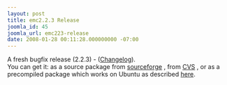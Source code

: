 ```yaml
---
layout: post
title: emc2.2.3 Release
joomla_id: 45
joomla_url: emc223-release
date: 2008-01-28 00:11:28.000000000 -07:00
---
```

A fresh bugfix release (2.2.3) - (<a target="_blank" href="https://sourceforge.net/project/shownotes.php?group_id=6744&amp;release_id=571901">Changelog</a>). <br />You can get it: as a source package from <a target="_blank" href="http://prdownloads.sourceforge.net/emc/emc2_2.2.3.tar.gz?download">sourceforge</a> , from <a target="_blank" href="http://wiki.linuxcnc.org/cgi-bin/emcinfo.pl?Installing_EMC2">CVS</a> , or as a precompiled package which works on Ubuntu as described <a href="content/view/2/4/lang,en/">here</a>.
